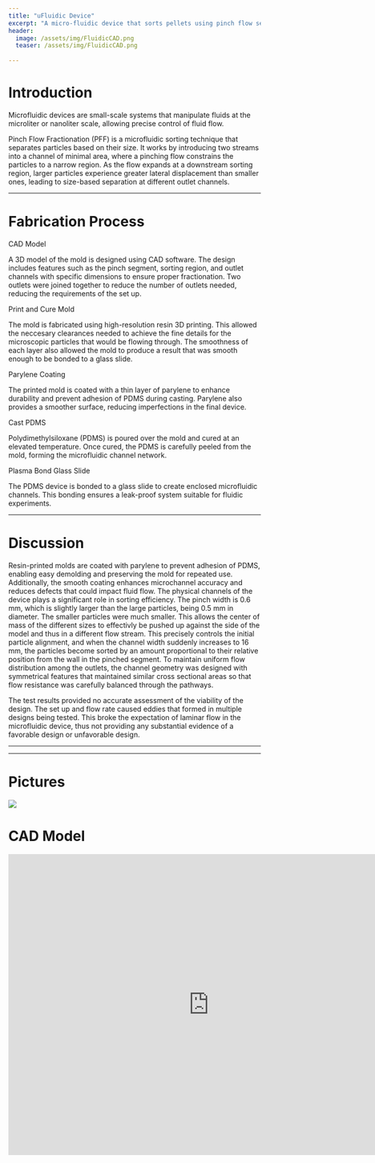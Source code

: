 ```yaml
---
title: "uFluidic Device"
excerpt: "A micro-fluidic device that sorts pellets using pinch flow seperation"
header:
  image: /assets/img/FluidicCAD.png
  teaser: /assets/img/FluidicCAD.png
  
---
```


# Introduction

Microfluidic devices are small-scale systems that manipulate fluids at the microliter or nanoliter scale, allowing precise control of fluid flow. 

Pinch Flow Fractionation (PFF) is a microfluidic sorting technique that separates particles based on their size. It works by introducing two streams into a channel of minimal area, where a pinching flow constrains the particles to a narrow region. As the flow expands at a downstream sorting region, larger particles experience greater lateral displacement than smaller ones, leading to size-based separation at different outlet channels.

---
# Fabrication Process

CAD Model

A 3D model of the mold is designed using CAD software. The design includes features such as the pinch segment, sorting region, and outlet channels with specific dimensions to ensure proper fractionation. Two outlets were joined together to reduce the number of outlets needed, reducing the requirements of the set up.

Print and Cure Mold

The mold is fabricated using high-resolution resin 3D printing. This allowed the neccesary clearances needed to achieve the fine details for the microscopic particles that would be flowing through. The smoothness of each layer also allowed the mold to produce a result that was smooth enough to be bonded to a glass slide.

Parylene Coating

The printed mold is coated with a thin layer of parylene to enhance durability and prevent adhesion of PDMS during casting. Parylene also provides a smoother surface, reducing imperfections in the final device.

Cast PDMS

Polydimethylsiloxane (PDMS) is poured over the mold and cured at an elevated temperature. Once cured, the PDMS is carefully peeled from the mold, forming the microfluidic channel network.

Plasma Bond Glass Slide

The PDMS device is  bonded to a glass slide to create enclosed microfluidic channels. This bonding ensures a leak-proof system suitable for fluidic experiments.

---
# Discussion

Resin-printed molds are coated with parylene to prevent adhesion of PDMS, enabling easy demolding and preserving the mold for repeated use. Additionally, the smooth coating enhances microchannel accuracy and reduces defects that could impact fluid flow. The physical channels of the device plays a significant role in sorting efficiency. The pinch width is 0.6 mm, which is slightly larger than the large particles, being 0.5 mm in diameter. The smaller particles were much smaller. This allows the center of mass of the different sizes to effectivly be pushed up against the side of the model and thus in a different flow stream. This precisely controls the initial particle alignment, and when the channel width suddenly increases to 16 mm, the particles become sorted by an amount proportional to their relative position from the wall in the pinched segment. To maintain uniform flow distribution among the outlets, the channel geometry was designed with symmetrical features that maintained similar cross sectional areas so that flow resistance was carefully balanced through the pathways.

The test results provided no accurate assessment of the viability of the design. The set up and flow rate caused eddies that formed in multiple designs being tested. This broke the expectation of laminar flow in the microfluidic device, thus not providing any substantial evidence of a favorable design or unfavorable design.

---

---
# Pictures
<img src="/assets/img/IMG_0497.png" >


# CAD Model
<iframe src="https://myhub.autodesk360.com/ue2df0af5/shares/public/SH35dfcQT936092f0e437224cd558fdcdc2f?mode=embed" width="800" height="600" allowfullscreen="true" webkitallowfullscreen="true" mozallowfullscreen="true"  frameborder="0"></iframe>
